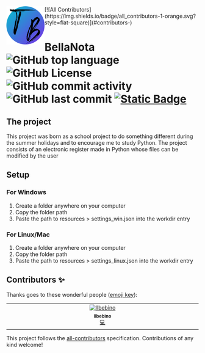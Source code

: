 <img src="https://github.com/ilbebino08/BellaNota/blob/main/resources/LogoSitoTB.png?raw=true" alt="logo" align="left" height="100"/>
<!-- ALL-CONTRIBUTORS-BADGE:START - Do not remove or modify this section -->
[![All Contributors](https://img.shields.io/badge/all_contributors-1-orange.svg?style=flat-square)](#contributors-)
<!-- ALL-CONTRIBUTORS-BADGE:END -->

# BellaNota <br> ![GitHub top language](https://img.shields.io/github/languages/top/ilbebino08/BellaNota)   ![GitHub License](https://img.shields.io/github/license/ilbebino08/BellaNota) ![GitHub commit activity](https://img.shields.io/github/commit-activity/t/ilbebino08/BellaNota) ![GitHub last commit](https://img.shields.io/github/last-commit/ilbebino08/BellaNota) [![Static Badge](https://img.shields.io/badge/Run%20on%20Replit-gray?logo=replit)](https://repl.it/github/ilbebino08/BellaNota)

## The project
This project was born as a school project to do something different during the summer holidays and to encourage me to study Python.
The project consists of an electronic register made in Python whose files can be modified by the user

## Setup
### For Windows
1. Create a folder anywhere on your computer
2. Copy the folder path
3. Paste the path to resources > settings_win.json into the workdir entry
### For Linux/Mac
1. Create a folder anywhere on your computer
2. Copy the folder path
3. Paste the path to resources > settings_linux.json into the workdir entry

## Contributors ✨

Thanks goes to these wonderful people ([emoji key](https://allcontributors.org/docs/en/emoji-key)):

<!-- ALL-CONTRIBUTORS-LIST:START - Do not remove or modify this section -->
<!-- prettier-ignore-start -->
<!-- markdownlint-disable -->
<table>
  <tbody>
    <tr>
      <td align="center" valign="top" width="14.28%"><a href="http://bit.ly/m/ilbebinonessuno"><img src="https://avatars.githubusercontent.com/u/154010870?v=4?s=100" width="100px;" alt="Ilbebino"/><br /><sub><b>Ilbebino</b></sub></a><br /><a href="https://github.com/ilbebino08/BellaNota/commits?author=ilbebino08" title="Code">💻</a></td>
    </tr>
  </tbody>
</table>

<!-- markdownlint-restore -->
<!-- prettier-ignore-end -->

<!-- ALL-CONTRIBUTORS-LIST:END -->

This project follows the [all-contributors](https://github.com/all-contributors/all-contributors) specification. Contributions of any kind welcome!